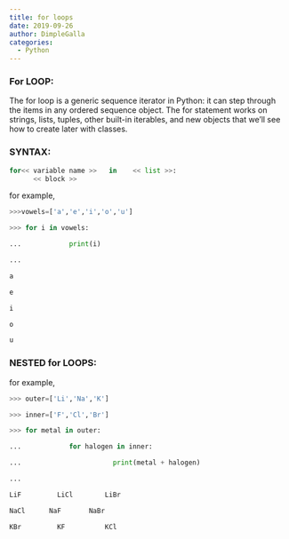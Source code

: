 ```yaml
---
title: for loops
date: 2019-09-26
author: DimpleGalla
categories:
  - Python
---
```


### For LOOP:

The for loop is a generic sequence iterator in Python: it can step through the items in any ordered sequence object. The for statement works on strings, lists, tuples, other built-in iterables, and new objects that we’ll see how to create later with classes.

### SYNTAX:	
```python
for<< variable name >>   in    << list >>:
      << block >>
```
for example,
```python
>>>vowels=['a','e','i','o','u']

>>> for i in vowels:

...            print(i)

...

a

e

i

o

u
```
### NESTED for LOOPS:

for example,
```python
>>> outer=['Li','Na','K']

>>> inner=['F','Cl','Br']

>>> for metal in outer:

...            for halogen in inner:

...                       print(metal + halogen)

...

LiF         LiCl        LiBr

NaCl      NaF       NaBr

KBr         KF          KCl

```